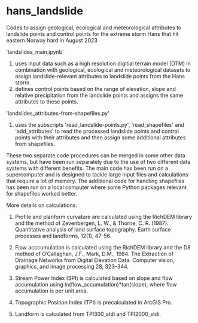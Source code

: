 # hans_landslide

Codes to assign geological, ecological and meteorological attributes to landslide points and control points for the extreme storm Hans that hit eastern Norway hard in August 2023

'landslides_main.ipynb'
1. uses input data such as a high resolution digitial terrain model (DTM) in combination with geological, ecological and meteorological datasets to assign landslide-relevant attributes to landslide points from the Hans storm.
2. defines control points based on the range of elevation, slope and relative precipitation from the landslide points and assigns the same attributes to these points.

'landslides_attributes-from-shapefiles.py'
1. uses the subscripts 'read_landslide-points.py', 'read_shapefiles' and 'add_attributes' to read the processed landslide points and control points with their attributes and then assign some additional attributes from shapefiles.

These two separate code procedures can be merged in some other data systems, but have been run separately due to the use of two different data systems with different benefits. The main code has been run on a supercomputer and is designed to tackle large input files and calculations that require a lot of memory. The additional code for handling shapefiles has been run on a local computer where some Python packages relevant for shapefiles worked better.

More details on calculations:

1. Profile and planform curvature are calculated using the RichDEM library and the method of Zevenbergen, L. W., & Thorne, C. R. (1987). Quantitative analysis of land surface topography. Earth surface processes and landforms, 12(1), 47-56.

2. Flow acccumulation is calculated using the RichDEM library and the D8 method of O’Callaghan, J.F., Mark, D.M., 1984. The Extraction of Drainage Networks from Digital Elevation Data. Computer vision, graphics, and image processing 28, 323–344.

3. Stream Power Index (SPI) is calculated based on slope and flow accumulation using ln(flow_accumulation)*tan(slope), where flow accumulation is per unit area.

4. Topographic Position Index (TPI) is precalculated in ArcGIS Pro.

5. Landform is calculated from TPI300_stdi and TPI2000_stdi. 
